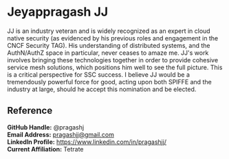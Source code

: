 # Jeyappragash JJ
JJ is an industry veteran and is widely recognized as an expert in cloud native security (as evidenced by his previous roles and engagement in the CNCF Security TAG). His understanding of distributed systems, and the AuthN/AuthZ space in particular, never ceases to amaze me. JJ's work involves bringing these technologies together in order to provide cohesive service mesh solutions, which positions him well to see the full picture. This is a critical perspective for SSC success. I believe JJ would be a tremendously powerful force for good, acting upon both SPIFFE and the industry at large, should he accept this nomination and be elected.

## Reference
**GitHub Handle:** @pragashj  
**Email Address:** pragashjj@gmail.com  
**LinkedIn Profile:** https://www.linkedin.com/in/pragashjj/  
**Current Affiliation:** Tetrate  
